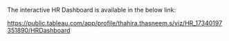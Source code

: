 The interactive HR Dashboard is available in the below link:

https://public.tableau.com/app/profile/thahira.thasneem.s/viz/HR_17340197351890/HRDashboard
